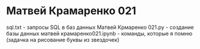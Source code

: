 # Матвей Крамаренко 021
sql.txt - запросы SQL в баз данных
Матвей Крмаренко 021.py - создание базы данных 
матвей крамаренко021.ipynb - команды, которые я помню (задачка на рисование буквы из звездочек)
